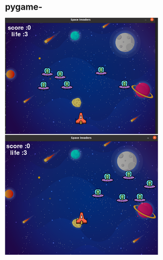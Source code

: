 # pygame-

![](https://github.com/mayankek01/pygame-/blob/main/spaceinvaders/images/img1)
![](https://github.com/mayankek01/pygame-/blob/main/spaceinvaders/images/img2)
